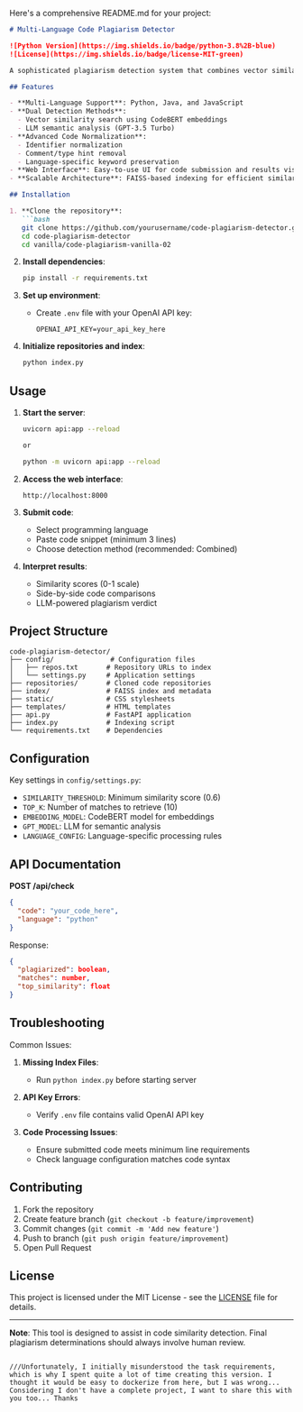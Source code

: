 Here's a comprehensive README.md for your project:

```markdown
# Multi-Language Code Plagiarism Detector

![Python Version](https://img.shields.io/badge/python-3.8%2B-blue)
![License](https://img.shields.io/badge/license-MIT-green)

A sophisticated plagiarism detection system that combines vector similarity search with LLM analysis to identify code similarities across multiple programming languages.

## Features

- **Multi-Language Support**: Python, Java, and JavaScript
- **Dual Detection Methods**:
  - Vector similarity search using CodeBERT embeddings
  - LLM semantic analysis (GPT-3.5 Turbo)
- **Advanced Code Normalization**:
  - Identifier normalization
  - Comment/type hint removal
  - Language-specific keyword preservation
- **Web Interface**: Easy-to-use UI for code submission and results visualization
- **Scalable Architecture**: FAISS-based indexing for efficient similarity search

## Installation

1. **Clone the repository**:
   ```bash
   git clone https://github.com/yourusername/code-plagiarism-detector.git
   cd code-plagiarism-detector
   cd vanilla/code-plagiarism-vanilla-02
   ```

2. **Install dependencies**:
   ```bash
   pip install -r requirements.txt
   ```

3. **Set up environment**:
   - Create `.env` file with your OpenAI API key:
     ```env
     OPENAI_API_KEY=your_api_key_here
     ```

4. **Initialize repositories and index**:
   ```bash
   python index.py
   ```

## Usage

1. **Start the server**:
   ```bash
   uvicorn api:app --reload

   or

   python -m uvicorn api:app --reload
   ```

2. **Access the web interface**:
   ```
   http://localhost:8000
   ```

3. **Submit code**:
   - Select programming language
   - Paste code snippet (minimum 3 lines)
   - Choose detection method (recommended: Combined)

4. **Interpret results**:
   - Similarity scores (0-1 scale)
   - Side-by-side code comparisons
   - LLM-powered plagiarism verdict

## Project Structure

```plaintext
code-plagiarism-detector/
├── config/              # Configuration files
│   ├── repos.txt       # Repository URLs to index
│   └── settings.py     # Application settings
├── repositories/       # Cloned code repositories
├── index/              # FAISS index and metadata
├── static/             # CSS stylesheets
├── templates/          # HTML templates
├── api.py              # FastAPI application
├── index.py            # Indexing script
└── requirements.txt    # Dependencies
```

## Configuration

Key settings in `config/settings.py`:
- `SIMILARITY_THRESHOLD`: Minimum similarity score (0.6)
- `TOP_K`: Number of matches to retrieve (10)
- `EMBEDDING_MODEL`: CodeBERT model for embeddings
- `GPT_MODEL`: LLM for semantic analysis
- `LANGUAGE_CONFIG`: Language-specific processing rules

## API Documentation

**POST /api/check**
```json
{
  "code": "your_code_here",
  "language": "python"
}
```

Response:
```json
{
  "plagiarized": boolean,
  "matches": number,
  "top_similarity": float
}
```

## Troubleshooting

Common Issues:
1. **Missing Index Files**:
   - Run `python index.py` before starting server

2. **API Key Errors**:
   - Verify `.env` file contains valid OpenAI API key

3. **Code Processing Issues**:
   - Ensure submitted code meets minimum line requirements
   - Check language configuration matches code syntax

## Contributing

1. Fork the repository
2. Create feature branch (`git checkout -b feature/improvement`)
3. Commit changes (`git commit -m 'Add new feature'`)
4. Push to branch (`git push origin feature/improvement`)
5. Open Pull Request

## License

This project is licensed under the MIT License - see the [LICENSE](LICENSE) file for details.

---

**Note**: This tool is designed to assist in code similarity detection. Final plagiarism determinations should always involve human review.
```

///Unfortunately, I initially misunderstood the task requirements, which is why I spent quite a lot of time creating this version. I thought it would be easy to dockerize from here, but I was wrong... Considering I don't have a complete project, I want to share this with you too... Thanks
